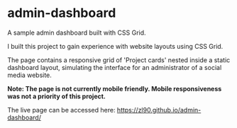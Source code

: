 # admin-dashboard
A sample admin dashboard built with CSS Grid.

I built this project to gain experience with website layouts using CSS Grid.

The page contains a responsive grid of 'Project cards' nested inside a static dashboard layout, simulating the interface for an administrator of a social media website.

****Note: The page is not currently mobile friendly. Mobile responsiveness was not a priority of this project.****

The live page can be accessed here: https://zl90.github.io/admin-dashboard/
